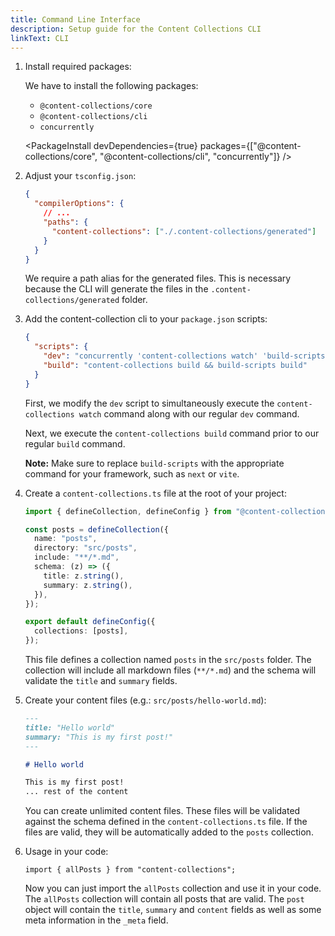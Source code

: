 ```yaml
---
title: Command Line Interface
description: Setup guide for the Content Collections CLI
linkText: CLI
---
```


1. Install required packages:

   We have to install the following packages:

   - `@content-collections/core`
   - `@content-collections/cli`
   - `concurrently`

   <PackageInstall devDependencies={true} packages={["@content-collections/core", "@content-collections/cli", "concurrently"]} />

1. Adjust your `tsconfig.json`:

   ```json
   {
     "compilerOptions": {
       // ...
       "paths": {
         "content-collections": ["./.content-collections/generated"]
       }
     }
   }
   ```

   We require a path alias for the generated files.
   This is necessary because the CLI will generate the files in the `.content-collections/generated` folder.

1. Add the content-collection cli to your `package.json` scripts:

   ```json
   {
     "scripts": {
       "dev": "concurrently 'content-collections watch' 'build-scripts dev'",
       "build": "content-collections build && build-scripts build"
     }
   }
   ```

   First, we modify the `dev` script to simultaneously execute the `content-collections watch` command along with our regular `dev` command.

   Next, we execute the `content-collections build` command prior to our regular `build` command.

   **Note:** Make sure to replace `build-scripts` with the appropriate command for your framework, such as `next` or `vite`.

1. Create a `content-collections.ts` file at the root of your project:

   ```ts
   import { defineCollection, defineConfig } from "@content-collections/core";

   const posts = defineCollection({
     name: "posts",
     directory: "src/posts",
     include: "**/*.md",
     schema: (z) => ({
       title: z.string(),
       summary: z.string(),
     }),
   });

   export default defineConfig({
     collections: [posts],
   });
   ```

   This file defines a collection named `posts` in the `src/posts` folder.
   The collection will include all markdown files (`**/*.md`) and the schema will validate the `title` and `summary` fields.

1. Create your content files (e.g.: `src/posts/hello-world.md`):

   ```md
   ---
   title: "Hello world"
   summary: "This is my first post!"
   ---

   # Hello world

   This is my first post!
   ... rest of the content
   ```

   You can create unlimited content files.
   These files will be validated against the schema defined in the `content-collections.ts` file.
   If the files are valid, they will be automatically added to the `posts` collection.

1. Usage in your code:

   ```tsx
   import { allPosts } from "content-collections";
   ```

   Now you can just import the `allPosts` collection and use it in your code.
   The `allPosts` collection will contain all posts that are valid.
   The `post` object will contain the `title`, `summary` and `content` fields as well as some meta information in the `_meta` field.
